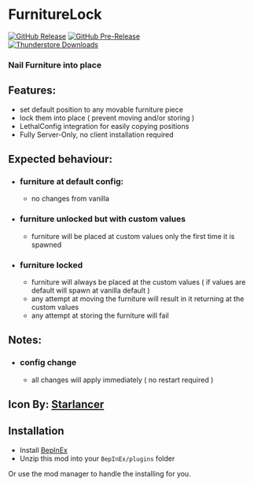 FurnitureLock
============
[![GitHub Release](https://img.shields.io/github/v/release/mattymatty97/LTC_FurnitureLock?display_name=release&logo=github&logoColor=white)](https://github.com/mattymatty97/LTC_FurnitureLock/releases/latest)
[![GitHub Pre-Release](https://img.shields.io/github/v/release/mattymatty97/LTC_FurnitureLock?include_prereleases&display_name=release&logo=github&logoColor=white&label=preview)](https://github.com/mattymatty97/LTC_FurnitureLock/releases)  
[![Thunderstore Downloads](https://img.shields.io/thunderstore/dt/mattymatty/FurnitureLock?style=flat&logo=thunderstore&logoColor=white&label=thunderstore)](https://thunderstore.io/c/lethal-company/p/mattymatty/FurnitureLock/)

### Nail Furniture into place

## Features:
- set default position to any movable furniture piece
- lock them into place ( prevent moving and/or storing )
- LethalConfig integration for easily copying positions
- Fully Server-Only, no client installation required

## Expected behaviour:
- ### furniture at default config:
  - no changes from vanilla
- ### furniture unlocked but with custom values
  - furniture will be placed at custom values only the first time it is spawned
- ### furniture locked
  - furniture will always be placed at the custom values ( if values are default will spawn at vanilla default )
  - any attempt at moving the furniture will result in it returning at the custom values
  - any attempt at storing the furniture will fail

## Notes:
- ### config change
  - all changes will apply immediately ( no restart required )

## Icon By: [Starlancer](<https://thunderstore.io/c/lethal-company/p/AudioKnight/>)

Installation
------------

- Install [BepInEx](https://thunderstore.io/c/lethal-company/p/BepInEx/BepInExPack/)
- Unzip this mod into your `BepInEx/plugins` folder

Or use the mod manager to handle the installing for you.
